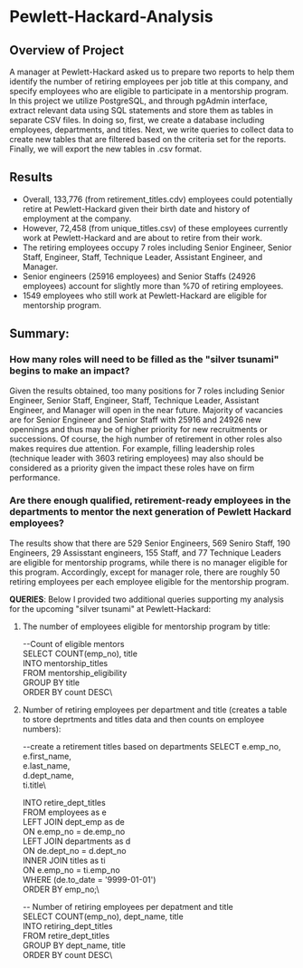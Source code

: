 # Pewlett-Hackard-Analysis

## Overview of Project

A manager at Pewlett-Hackard asked us to prepare two reports to help them identify the number of retiring employees per job title at this company, and specify employees who are eligible to participate in a mentorship program. In this project we utilize PostgreSQL, and through pgAdmin interface, extract relevant data using SQL statements and store them as tables in separate CSV files. In doing so, first, we create a database including employees, departments, and titles. Next, we write queries to collect data to create new tables that are filtered based on the criteria set for the reports. Finally, we will export the new tables in .csv format.

## Results

- Overall, 133,776 (from retirement_titles.cdv) employees could potentially retire at Pewlett-Hackard given their birth date and history of employment at the company.
- However, 72,458 (from unique_titles.csv) of these employees currently work at Pewlett-Hackard and are about to retire from their work.
- The retiring employees occupy 7 roles including Senior Engineer, Senior Staff, Engineer, Staff, Technique Leader, Assistant Engineer, and Manager.
- Senior engineers (25916 employees) and Senior Staffs (24926 employees) account for slightly more than %70 of retiring employees.
- 1549 employees who still work at Pewlett-Hackard are eligible for mentorship program.

## Summary: 

### How many roles will need to be filled as the "silver tsunami" begins to make an impact?

Given the results obtained, too many positions for 7 roles including Senior Engineer, Senior Staff, Engineer, Staff, Technique Leader, Assistant Engineer, and Manager will open in the near future. Majority of vacancies are for Senior Engineer and Senior Staff with 25916 and 24926 new opennings and thus may be of higher priority for new recruitments or successions. Of course, the high number of retirement in other roles also makes requires due attention. For example, filling leadership roles (technique leader with 3603 retiring employees) may also should be considered as a priority given the impact these roles have on firm performance.


### Are there enough qualified, retirement-ready employees in the departments to mentor the next generation of Pewlett Hackard employees?

The results show that there are 529 Senior Engineers, 569 Seniro Staff, 190 Engineers, 29 Assisstant engineers, 155 Staff, and 77 Technique Leaders are eligible for mentorship programs, while there is no manager eligible for this program. Accordingly, except for manager role, there are roughly 50 retiring employees per each employee eligible for the mentorship program.


**QUERIES**: Below I provided two additional queries supporting my analysis for the upcoming "silver tsunami" at Pewlett-Hackard:

1. The number of employees eligible for mentorship program by title:

	--Count of eligible mentors\
	SELECT COUNT(emp_no), title\
	INTO mentorship_titles\
	FROM mentorship_eligibility\
	GROUP BY title\
	ORDER BY count DESC\

2. Number of retiring employees per department and title (creates a table to store deprtments and titles data and then counts on employee numbers):

	--create a retirement titles based on departments
	SELECT e.emp_no,\
		e.first_name,\
		e.last_name,\
		d.dept_name,\
		ti.title\

	INTO retire_dept_titles\
	FROM employees as e\
	LEFT JOIN dept_emp as de\
	ON e.emp_no = de.emp_no\
	LEFT JOIN departments as d\
	ON de.dept_no = d.dept_no\
	INNER JOIN titles as ti\
	ON e.emp_no = ti.emp_no\
	WHERE (de.to_date = '9999-01-01')\
	ORDER BY emp_no;\

	-- Number of retiring employees per depatment and title\
	SELECT COUNT(emp_no), dept_name, title\
	INTO retiring_dept_titles\
	FROM retire_dept_titles\
	GROUP BY dept_name, title\
	ORDER BY count DESC\


